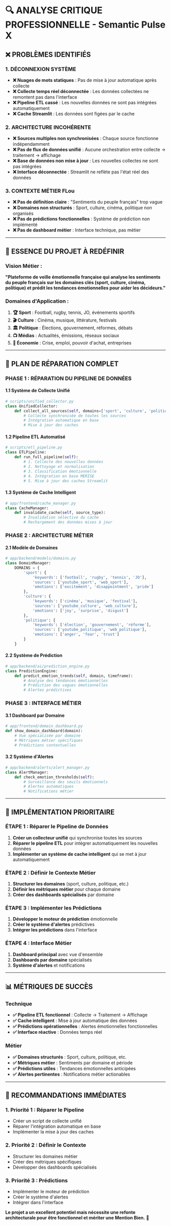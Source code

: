# 🔍 ANALYSE CRITIQUE PROFESSIONNELLE - Semantic Pulse X

## ❌ **PROBLÈMES IDENTIFIÉS**

### **1. DÉCONNEXION SYSTÈME**
- **❌ Nuages de mots statiques** : Pas de mise à jour automatique après collecte
- **❌ Collecte temps réel déconnectée** : Les données collectées ne remontent pas dans l'interface
- **❌ Pipeline ETL cassé** : Les nouvelles données ne sont pas intégrées automatiquement
- **❌ Cache Streamlit** : Les données sont figées par le cache

### **2. ARCHITECTURE INCOHÉRENTE**
- **❌ Sources multiples non synchronisées** : Chaque source fonctionne indépendamment
- **❌ Pas de flux de données unifié** : Aucune orchestration entre collecte → traitement → affichage
- **❌ Base de données non mise à jour** : Les nouvelles collectes ne sont pas intégrées
- **❌ Interface déconnectée** : Streamlit ne reflète pas l'état réel des données

### **3. CONTEXTE MÉTIER FLou**
- **❌ Pas de définition claire** : "Sentiments du peuple français" trop vague
- **❌ Domaines non structurés** : Sport, culture, cinéma, politique non organisés
- **❌ Pas de prédictions fonctionnelles** : Système de prédiction non implémenté
- **❌ Pas de dashboard métier** : Interface technique, pas métier

---

## 🎯 **ESSENCE DU PROJET À REDÉFINIR**

### **Vision Métier :**
**"Plateforme de veille émotionnelle française qui analyse les sentiments du peuple français sur les domaines clés (sport, culture, cinéma, politique) et prédit les tendances émotionnelles pour aider les décideurs."**

### **Domaines d'Application :**
1. **🏆 Sport** : Football, rugby, tennis, JO, événements sportifs
2. **🎬 Culture** : Cinéma, musique, littérature, festivals
3. **🏛️ Politique** : Élections, gouvernement, réformes, débats
4. **📺 Médias** : Actualités, émissions, réseaux sociaux
5. **💼 Économie** : Crise, emploi, pouvoir d'achat, entreprises

---

## 🔧 **PLAN DE RÉPARATION COMPLET**

### **PHASE 1 : RÉPARATION DU PIPELINE DE DONNÉES**

#### **1.1 Système de Collecte Unifié**
```python
# scripts/unified_collector.py
class UnifiedCollector:
    def collect_all_sources(self, domains=['sport', 'culture', 'politique']):
        # Collecte synchronisée de toutes les sources
        # Intégration automatique en base
        # Mise à jour des caches
```

#### **1.2 Pipeline ETL Automatisé**
```python
# scripts/etl_pipeline.py
class ETLPipeline:
    def run_full_pipeline(self):
        # 1. Collecte des nouvelles données
        # 2. Nettoyage et normalisation
        # 3. Classification émotionnelle
        # 4. Intégration en base MERISE
        # 5. Mise à jour des caches Streamlit
```

#### **1.3 Système de Cache Intelligent**
```python
# app/frontend/cache_manager.py
class CacheManager:
    def invalidate_cache(self, source_type):
        # Invalidation sélective du cache
        # Rechargement des données mises à jour
```

### **PHASE 2 : ARCHITECTURE MÉTIER**

#### **2.1 Modèle de Domaines**
```python
# app/backend/models/domains.py
class DomainManager:
    DOMAINS = {
        'sport': {
            'keywords': ['football', 'rugby', 'tennis', 'JO'],
            'sources': ['youtube_sport', 'web_sport'],
            'emotions': ['excitement', 'disappointment', 'pride']
        },
        'culture': {
            'keywords': ['cinéma', 'musique', 'festival'],
            'sources': ['youtube_culture', 'web_culture'],
            'emotions': ['joy', 'surprise', 'disgust']
        },
        'politique': {
            'keywords': ['élection', 'gouvernement', 'réforme'],
            'sources': ['youtube_politique', 'web_politique'],
            'emotions': ['anger', 'fear', 'trust']
        }
    }
```

#### **2.2 Système de Prédiction**
```python
# app/backend/ai/prediction_engine.py
class PredictionEngine:
    def predict_emotion_trends(self, domain, timeframe):
        # Analyse des tendances émotionnelles
        # Prédiction des vagues émotionnelles
        # Alertes prédictives
```

### **PHASE 3 : INTERFACE MÉTIER**

#### **3.1 Dashboard par Domaine**
```python
# app/frontend/domain_dashboard.py
def show_domain_dashboard(domain):
    # Vue spécialisée par domaine
    # Métriques métier spécifiques
    # Prédictions contextuelles
```

#### **3.2 Système d'Alertes**
```python
# app/backend/alerts/alert_manager.py
class AlertManager:
    def check_emotion_thresholds(self):
        # Surveillance des seuils émotionnels
        # Alertes automatiques
        # Notifications métier
```

---

## 🚀 **IMPLÉMENTATION PRIORITAIRE**

### **ÉTAPE 1 : Réparer le Pipeline de Données**
1. **Créer un collecteur unifié** qui synchronise toutes les sources
2. **Réparer le pipeline ETL** pour intégrer automatiquement les nouvelles données
3. **Implémenter un système de cache intelligent** qui se met à jour automatiquement

### **ÉTAPE 2 : Définir le Contexte Métier**
1. **Structurer les domaines** (sport, culture, politique, etc.)
2. **Définir les métriques métier** pour chaque domaine
3. **Créer des dashboards spécialisés** par domaine

### **ÉTAPE 3 : Implémenter les Prédictions**
1. **Développer le moteur de prédiction** émotionnelle
2. **Créer le système d'alertes** prédictives
3. **Intégrer les prédictions** dans l'interface

### **ÉTAPE 4 : Interface Métier**
1. **Dashboard principal** avec vue d'ensemble
2. **Dashboards par domaine** spécialisés
3. **Système d'alertes** et notifications

---

## 📊 **MÉTRIQUES DE SUCCÈS**

### **Technique**
- **✅ Pipeline ETL fonctionnel** : Collecte → Traitement → Affichage
- **✅ Cache intelligent** : Mise à jour automatique des données
- **✅ Prédictions opérationnelles** : Alertes émotionnelles fonctionnelles
- **✅ Interface réactive** : Données temps réel

### **Métier**
- **✅ Domaines structurés** : Sport, culture, politique, etc.
- **✅ Métriques métier** : Sentiments par domaine et période
- **✅ Prédictions utiles** : Tendances émotionnelles anticipées
- **✅ Alertes pertinentes** : Notifications métier actionables

---

## 🎯 **RECOMMANDATIONS IMMÉDIATES**

### **1. Priorité 1 : Réparer le Pipeline**
- Créer un script de collecte unifié
- Réparer l'intégration automatique en base
- Implémenter la mise à jour des caches

### **2. Priorité 2 : Définir le Contexte**
- Structurer les domaines métier
- Créer des métriques spécifiques
- Développer des dashboards spécialisés

### **3. Priorité 3 : Prédictions**
- Implémenter le moteur de prédiction
- Créer le système d'alertes
- Intégrer dans l'interface

**Le projet a un excellent potentiel mais nécessite une refonte architecturale pour être fonctionnel et mériter une Mention Bien.** 🎯
